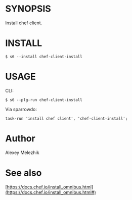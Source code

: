 # SYNOPSIS

Install chef client.

# INSTALL

    $ s6 --install chef-client-install

# USAGE

CLI:

    $ s6 --plg-run chef-client-install

Via sparrowdo:

    task-run 'install chef client', 'chef-client-install';
    

# Author

Alexey Melezhik

# See also

[https://docs.chef.io/install_omnibus.html](https://docs.chef.io/install_omnibus.html#)
